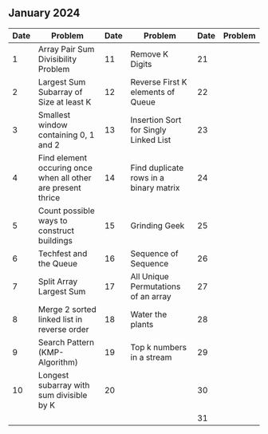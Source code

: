 ## January 2024

| Date | Problem                                                      | Date | Problem                                | Date | Problem |
| ---- | ------------------------------------------------------------ | ---- | -------------------------------------- | ---- | ------- |
| 1    | Array Pair Sum Divisibility Problem                          | 11   | Remove K Digits                        | 21   |         |
| 2    | Largest Sum Subarray of Size at least K                      | 12   | Reverse First K elements of Queue      | 22   |         |
| 3    | Smallest window containing 0, 1 and 2                        | 13   | Insertion Sort for Singly Linked List  | 23   |         |
| 4    | Find element occuring once when all other are present thrice | 14   | Find duplicate rows in a binary matrix | 24   |         |
| 5    | Count possible ways to construct buildings                   | 15   | Grinding Geek                          | 25   |         |
| 6    | Techfest and the Queue                                       | 16   | Sequence of Sequence                   | 26   |         |
| 7    | Split Array Largest Sum                                      | 17   | All Unique Permutations of an array    | 27   |         |
| 8    | Merge 2 sorted linked list in reverse order                  | 18   | Water the plants                       | 28   |         |
| 9    | Search Pattern (KMP-Algorithm)                               | 19   | Top k numbers in a stream              | 29   |         |
| 10   | Longest subarray with sum divisible by K                     | 20   |                                        | 30   |         |
|      |                                                              |      |                                        | 31   |         |
